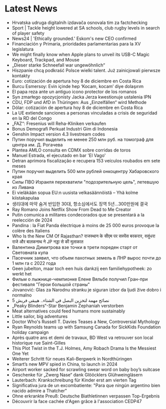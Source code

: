 # Latest News
-  Hrvatska udruga digitalnih izdavača osnovala tim za factchecking
-  Sport | Tackle height lowered at SA schools, club rugby levels in search of player safety
-  News24 | 'Ethically grounded.' Eskom's new CEO confirmed
-  Financiación y Primaria, prioridades parlamentarias para la XV legislatura
-  We might finally know when Apple plans to unveil its USB-C Magic Keyboard, Trackpad, and Mouse
-  „Dieser starke Schneefall war ungewöhnlich“
-  Hiszpanie chcą podkraść Polsce wielki talent. Już zainicjowali pierwsze kontakty
-  Euro: cotización de apertura hoy 8 de diciembre en Costa Rica
-  Burcu Esmersoy: Evin içinde hep ‘Kocam, kocam’ diye dolaşırım
-  El papa reza ante un antiguo icono protector de los romanos
-  Syn zmarłego opozycjonisty Jacka Jerza kwestionuje ustalenia IPN
-  CDU, FDP und AfD in Thüringen: Aus „Einzelfällen“ wird Methode
-  Dólar: cotización de apertura hoy 8 de diciembre en Costa Rica
-  La UE extiende sanciones a personas vinculadas a crisis de seguridad en la RD del Congo
-  „FAZ“: Fresenius will Reha-Kliniken verkaufen
-  Bonus Demografi Perkuat Industri Gim di Indonesia
-  Genshin Impact version 4.3 livestream codes
-  Путин поручил выделить не менее 250 млн руб. на томограф для центра им. Д. Рогачева
-  Plantea AMLO consulta en CDMX sobre corridas de toros
-  Manuel Estrada, el ejecutado en bar 'El Vago'
-  Detran aprimora fiscalização e recupera 153 veículos roubados em sete meses
-  Путин поручил выделить 500 млн рублей онкоцентру Хабаровского края
-  Силы ПВО Израиля перехватили "подозрительную цель", летевшую из Ливана
-  Ei vieläkään sopua EU:n uusista velkasäännöistä – Yhä kolme kiistakapulaa
-  생리대에 마약 숨겨 반입한 30대, 항소심에서도 징역 5년…300만원에 결국
-  Ray Romano Joins Netflix Show From Dead to Me Creator
-  Putin comunica a militares condecorados que se presentará a la reelección de 2024
-  Pandina : la Fiat Panda électrique à moins de 25 000 euros provoque la colère des Italiens
-  Who Is the New CM Of Rajasthan? राजस्थान के सीएम पर सस्पेंस बरकरार, वसुंधरा राजे और बालकनाथ ने JP नड्डा से की मुलाकात
-  Валентина Димитрова взе точки в трети пореден старт от Световната купа
-  Пасечник заявил, что объем пахотных земель в ЛНР вырос почти до 1 млн га с 2022 года
-  Geen jubelton, maar toch een huis dankzij een familiehypotheek: zo werkt het
-  Фильм о лыжнице-чемпионке Елене Вяльбе получил Гран-при фестиваля "Герои большой страны"
-  Jovanović: Glas za Narodnu stranku je siguran izbor da ljudi žive dobro i normalno
-  5 نصائح مهمة لتخزين البصل في الشتاء.. هيبقى فريش
-  „Peaky Blinders“-Star Benjamin Zephaniah verstorben
-  Meat alternatives could feed humans more sustainably
-  Little sailor, big adventures
-  Doctor Who's Russell T. Davies Teases a New, Controversial Mythology
-  Ryan Reynolds teams up with Samsung Canada for SickKids Foundation holiday campaign
-  Après quatre ans et demi de travaux, BD West va retrouver son local historique rue Saint-Gilles
-  This Plot Twist in the T.J. Holmes, Amy Robach Drama Is the Messiest One Yet
-  Weiterer Schritt für neues Kali-Bergwerk in Nordthüringen
-  Smart’s new MPV spied in China, to launch in 2024
-  Airport worker sacked for scrawling swear word on baby boy’s suitcase
-  Geschenke für „Zwerg Nase“ dank Glööcklers Glühweingläsern
-  Lauterbach: Krankschreibung für Kinder erst am vierten Tag
-  Significativa jura de un excombatiente: "Para que ningún argentino bien nacido admire a Thatcher"
-  Ohne erkrankte Preuß: Deutsche Biathletinnen verpassen Top-Ergebnis
-  Découvrir la face cachée d'Agen grâce à l'association CEDP47
